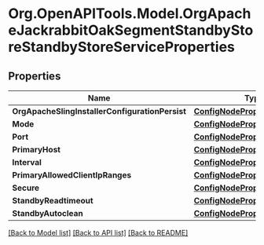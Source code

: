 # Org.OpenAPITools.Model.OrgApacheJackrabbitOakSegmentStandbyStoreStandbyStoreServiceProperties
## Properties

Name | Type | Description | Notes
------------ | ------------- | ------------- | -------------
**OrgApacheSlingInstallerConfigurationPersist** | [**ConfigNodePropertyBoolean**](ConfigNodePropertyBoolean.md) |  | [optional] 
**Mode** | [**ConfigNodePropertyDropDown**](ConfigNodePropertyDropDown.md) |  | [optional] 
**Port** | [**ConfigNodePropertyInteger**](ConfigNodePropertyInteger.md) |  | [optional] 
**PrimaryHost** | [**ConfigNodePropertyString**](ConfigNodePropertyString.md) |  | [optional] 
**Interval** | [**ConfigNodePropertyInteger**](ConfigNodePropertyInteger.md) |  | [optional] 
**PrimaryAllowedClientIpRanges** | [**ConfigNodePropertyArray**](ConfigNodePropertyArray.md) |  | [optional] 
**Secure** | [**ConfigNodePropertyBoolean**](ConfigNodePropertyBoolean.md) |  | [optional] 
**StandbyReadtimeout** | [**ConfigNodePropertyInteger**](ConfigNodePropertyInteger.md) |  | [optional] 
**StandbyAutoclean** | [**ConfigNodePropertyBoolean**](ConfigNodePropertyBoolean.md) |  | [optional] 

[[Back to Model list]](../README.md#documentation-for-models) [[Back to API list]](../README.md#documentation-for-api-endpoints) [[Back to README]](../README.md)

